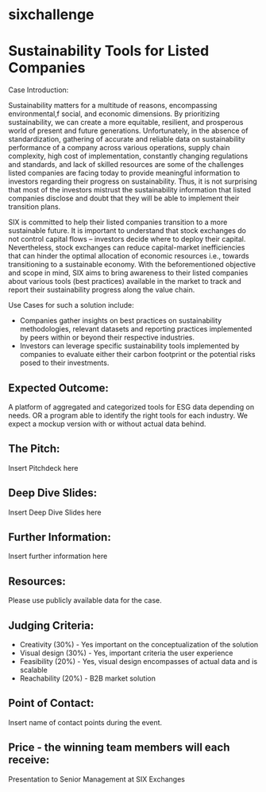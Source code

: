 # sixchallenge
# Sustainability Tools for Listed Companies

Case Introduction:

Sustainability matters for a multitude of reasons, encompassing environmental,f social, and economic dimensions. By prioritizing sustainability, we can create a more equitable, resilient, and prosperous world of present and future generations. Unfortunately, in the absence of standardization, gathering of accurate and reliable data on sustainability performance of a company across various operations, supply chain complexity, high cost of implementation, constantly changing regulations and standards, and lack of skilled resources are some of the challenges listed companies are facing today to provide meaningful information to investors regarding their progress on sustainability. Thus, it is not surprising that most of the investors mistrust the sustainability information that listed companies disclose and doubt that they will be able to implement their transition plans.

SIX is committed to help their listed companies transition to a more sustainable future. It is important to understand that stock exchanges do not control capital flows – investors decide where to deploy their capital. Nevertheless, stock exchanges can reduce capital-market inefficiencies that can hinder the optimal allocation of economic resources i.e., towards transitioning to a sustainable economy. With the beforementioned objective and scope in mind, SIX aims to bring awareness to their listed companies about various tools (best practices) available in the market to track and report their sustainability progress along the value chain. 

Use Cases for such a solution include: 
* Companies gather insights on best practices on sustainability methodologies, relevant datasets and reporting practices implemented by peers within or beyond their respective industries.
* Investors can leverage specific sustainability tools implemented by companies to evaluate either their carbon footprint or the potential risks posed to their investments. 

## Expected Outcome:

A platform of aggregated and categorized tools for ESG data depending on needs. OR a program able to identify the right tools for each industry.
We expect a mockup version with or without actual data behind.

## The Pitch:

Insert Pitchdeck here

## Deep Dive Slides:

Insert Deep Dive Slides here

## Further Information:

Insert further information here

## Resources:
Please use publicly available data for the case.

## Judging Criteria:
* Creativity (30%) - Yes important on the conceptualization of the solution 
* Visual design (30%) - Yes, important criteria the user experience 
* Feasibility (20%) - Yes, visual design encompasses of actual data and is scalable
* Reachability (20%) - B2B market solution

## Point of Contact:

Insert name of contact points during the event. 

## Price - the winning team members will each receive:
Presentation to Senior Management at SIX Exchanges 
